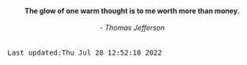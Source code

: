 
<div align="center"><b><span>The glow of one warm thought is to me worth more than money.</span></b><br><br><i> - Thomas Jefferson</i></div>
<br><br><kbd>Last updated:Thu Jul 28 12:52:10 2022</kbd>